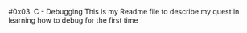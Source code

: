 #0x03. C - Debugging
This is my Readme file to describe my quest in learning how to debug for the first time
